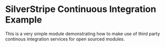 # SilverStripe Continuous Integration Example
This is a very simple module demonstrating how to make use of third party
continous integration services for open sourced modules.
